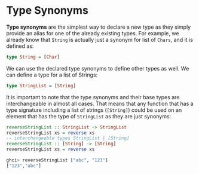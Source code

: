 # Type Synonyms

**Type synonyms** are the simplest way to declare a new type as they simply provide an alias for one of the already existing types. For example, we already know that `String` is actually just a synonym for list of `Chars`, and it is defined as:

```haskell
type String = [Char]
```

We can use the declared type synonyms to define other types as well. We can define a type for a list of Strings:

```haskell
type StringList = [String]
```

It is important to note that the type synonyms and their base types are interchangeable in almost all cases. That means that any function that has a type signature including a list of strings (`[String]`) could be used on an element that has the type of `StringList` as they are just synonyms:

```haskell
reverseStringList :: StringList -> StringList
reverseStringList xs = reverse xs
-- interchangeable types StringList | [String]
reverseStringList :: [String] -> [String]
reverseStringList xs = reverse xs

ghci> reverseStringList ["abc", "123"]
["123","abc"]
```
